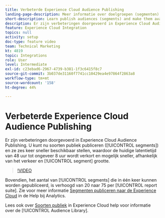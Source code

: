 ```yaml
---
title: Verbeterde Experience Cloud Audience Publishing
landing-page-description: Meer informatie over doelgroepen (segmenten) publiceren en maak ze sneller dan ooit beschikbaar.
short-description: Learn publish audiences (segments) and make them available faster than ever.
description: Er zijn verbeteringen doorgevoerd in Experience Cloud Audience Publishing. U kunt nu doelgroepen (segmenten) publiceren en zes keer sneller beschikbaar maken, waardoor de huidige latentietijd wordt teruggebracht van 48 uur naar ongeveer 8 uur en mogelijk sneller, afhankelijk van het verkeer en de segmentgrootte.
feature: Experience Cloud Integration
topics: null
activity: setup
doc-type: feature video
team: Technical Marketing
kt: 4819
topic: Integrations
role: User
level: Intermediate
exl-id: c23ebad6-2967-4739-b381-1f3c6415f8c7
source-git-commit: 3b037de31160f7741cc10429ea4e97864f2863a8
workflow-type: tm+mt
source-wordcount: '158'
ht-degree: 44%

---
```


# Verbeterde Experience Cloud Audience Publishing

Er zijn verbeteringen doorgevoerd in Experience Cloud Audience Publishing. U kunt nu soorten publiek publiceren ([!UICONTROL segments]) en ze zes keer sneller beschikbaar stellen, waardoor de huidige latentietijd van 48 uur tot ongeveer 8 uur wordt verkort en mogelijk sneller, afhankelijk van het verkeer en [!UICONTROL segment] grootte.

>[!VIDEO](https://video.tv.adobe.com/v/32842/?quality=12)

Bovendien, het aantal van [!UICONTROL segments] die in één keer kunnen worden gepubliceerd, is verhoogd van 20 naar 75 per [!UICONTROL report suite].
Zie voor meer informatie [Segmenten publiceren naar de Experience Cloud](https://experienceleague.adobe.com/docs/analytics/components/segmentation/segmentation-workflow/seg-publish.html) in de Help bij Analytics.

Lees ook over [Soorten publiek](https://experienceleague.adobe.com/docs/core-services/interface/audiences/audience-library.html) in Experience Cloud help voor informatie over de [!UICONTROL Audience Library].
